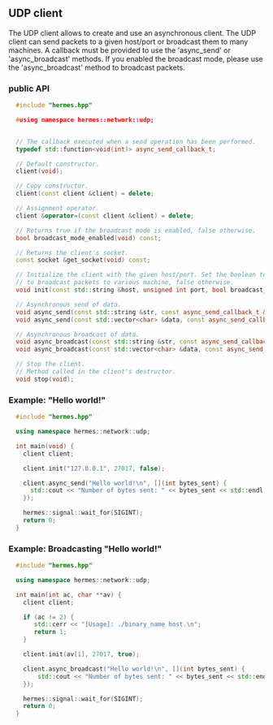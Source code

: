 ## UDP client


The UDP client allows to create and use an asynchronous client. The UDP client can send packets to a given host/port
or broadcast them to many machines. A callback must be provided to use the 'async_send' or 'async_broadcast' methods.
If you enabled the broadcast mode, please use the 'async_broadcast' method to broadcast packets.


### public API


```cpp
  #include "hermes.hpp"

  #using namespace hermes::network::udp;


  // The callback executed when a send operation has been performed.
  typedef std::function<void(int)> async_send_callback_t;

  // Default constructor.
  client(void);

  // Copy constructor.
  client(const client &client) = delete;

  // Assignment operator.
  client &operator=(const client &client) = delete;

  // Returns true if the broadcast mode is enabled, false otherwise.
  bool broadcast_mode_enabled(void) const;

  // Returns the client's socket.
  const socket &get_socket(void) const;

  // Initialize the client with the given host/port. Set the boolean to true if you want
  // to broadcast packets to various machine, false otherwise.
  void init(const std::string &host, unsigned int port, bool broadcast_mode);

  // Asynchronous send of data.
  void async_send(const std::string &str, const async_send_callback_t &callback);
  void async_send(const std::vector<char> &data, const async_send_callback_t &callback);

  // Asynchronous broadcast of data.
  void async_broadcast(const std::string &str, const async_send_callback_t &callback);
  void async_broadcast(const std::vector<char> &data, const async_send_callback_t &callback);

  // Stop the client.
  // Method called in the client's destructor.
  void stop(void);
```


### Example: "Hello world!"


```cpp
  #include "hermes.hpp"

  using namespace hermes::network::udp;

  int main(void) {
    client client;

    client.init("127.0.0.1", 27017, false);

    client.async_send("Hello world!\n", [](int bytes_sent) {
      std::cout << "Number of bytes sent: " << bytes_sent << std::endl;
    });

    hermes::signal::wait_for(SIGINT);
    return 0;
  }

```


### Example: Broadcasting "Hello world!"



```cpp
  #include "hermes.hpp"

  using namespace hermes::network::udp;

  int main(int ac, char **av) {
    client client;

    if (ac != 2) {
       std::cerr << "[Usage]: ./binary_name host.\n";
       return 1;
    }

    client.init(av[1], 27017, true);

    client.async_broadcast("Hello world!\n", [](int bytes_sent) {
    	std::cout << "Number of bytes sent: " << bytes_sent << std::endl;
    });

    hermes::signal::wait_for(SIGINT);
    return 0;
  }
```
